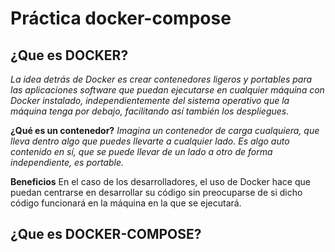 # Práctica docker-compose

## ¿Que es DOCKER?

_La idea detrás de Docker es crear contenedores ligeros y portables para las aplicaciones software que puedan ejecutarse en cualquier máquina con Docker instalado, independientemente del sistema operativo que la máquina tenga por debajo, facilitando así también los despliegues._

**¿Qué es un contenedor?**
_Imagina un contenedor de carga cualquiera, que lleva dentro algo que puedes llevarte a cualquier lado. Es algo auto contenido en sí, que se puede llevar de un lado a otro de forma independiente, es portable._

**Beneficios**
En el caso de los desarrolladores, el uso de Docker hace que puedan centrarse en desarrollar su código sin preocuparse de si dicho código funcionará en la máquina en la que se ejecutará.
 
## ¿Que es DOCKER-COMPOSE?